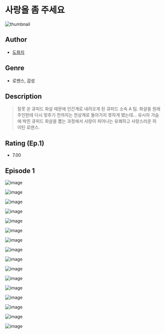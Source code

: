 # 사랑을 좀 주세요
![thumbnail](https://image-comic.pstatic.net/user_contents_data/challenge_comic/2023/05/23/292829/upload_3558746641801491558_480x623.jpeg)

## Author
- [도화지](https://comic.naver.com/artistTitle?id=292829)

## Genre
- 로맨스, 감성

## Description
> 잘못 쏜 큐피드 화살 때문에 인간계로 내려오게 된 큐피드 소속 A 팀. 화살을 원래 주인한테 다시 맞추기 전까지는 천상계로 돌아가지 못하게 됐는데... 유시아 가슴에 박힌 큐피드 화살을 뽑는 과정에서 사랑이 피어나는 유쾌하고 사랑스러운 하이틴 로맨스.


## Rating (Ep.1)
- 7.00

## Episode 1
![image](https://image-comic.pstatic.net/user_contents_data/challenge_comic/2023/05/23/292829/upload_7089282880831185204.jpeg)

![image](https://image-comic.pstatic.net/user_contents_data/challenge_comic/2023/05/23/292829/upload_4050483404607022691.jpeg)

![image](https://image-comic.pstatic.net/user_contents_data/challenge_comic/2023/05/23/292829/upload_7003772744948529505.jpeg)

![image](https://image-comic.pstatic.net/user_contents_data/challenge_comic/2023/05/23/292829/upload_7089281961859103025.jpeg)

![image](https://image-comic.pstatic.net/user_contents_data/challenge_comic/2023/05/23/292829/upload_7293124632355562338.jpeg)

![image](https://image-comic.pstatic.net/user_contents_data/challenge_comic/2023/05/23/292829/upload_7161397826459755109.jpeg)

![image](https://image-comic.pstatic.net/user_contents_data/challenge_comic/2023/05/23/292829/upload_4063997532910991204.jpeg)

![image](https://image-comic.pstatic.net/user_contents_data/challenge_comic/2023/05/23/292829/upload_7089898581724259942.jpeg)

![image](https://image-comic.pstatic.net/user_contents_data/challenge_comic/2023/05/23/292829/upload_3833750077791548006.jpeg)

![image](https://image-comic.pstatic.net/user_contents_data/challenge_comic/2023/05/23/292829/upload_7233400264474506803.jpeg)

![image](https://image-comic.pstatic.net/user_contents_data/challenge_comic/2023/05/23/292829/upload_3979038255708530019.jpeg)

![image](https://image-comic.pstatic.net/user_contents_data/challenge_comic/2023/05/23/292829/upload_7306305761677684836.jpeg)

![image](https://image-comic.pstatic.net/user_contents_data/challenge_comic/2023/05/23/292829/upload_4063150899612639540.jpeg)

![image](https://image-comic.pstatic.net/user_contents_data/challenge_comic/2023/05/23/292829/upload_7004895552465025073.jpeg)

![image](https://image-comic.pstatic.net/user_contents_data/challenge_comic/2023/05/23/292829/upload_7291952547879793205.jpeg)

![image](https://image-comic.pstatic.net/user_contents_data/challenge_comic/2023/05/23/292829/upload_7077751387565930037.jpeg)
